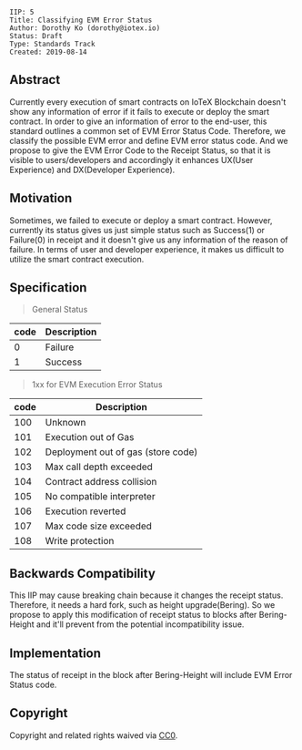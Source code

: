 ```
IIP: 5
Title: Classifying EVM Error Status
Author: Dorothy Ko (dorothy@iotex.io)
Status: Draft
Type: Standards Track
Created: 2019-08-14
```


## Abstract
Currently every execution of smart contracts on IoTeX Blockchain doesn't show any information of error if it fails to execute or deploy the smart contract. In order to give an information of error to the end-user, this standard outlines a common set of EVM Error Status Code. Therefore, we classify the possible EVM error and define EVM error status code. And we propose to give the EVM Error Code to the Receipt Status, so that it is visible to users/developers and accordingly it enhances UX(User Experience) and DX(Developer Experience). 

## Motivation
Sometimes, we failed to execute or deploy a smart contract. However, currently its status gives us just simple status such as Success(1) or Failure(0) in receipt and it doesn't give us any information of the reason of failure. In terms of user and developer experience, it makes us difficult to utilize the smart contract execution.  

## Specification

> General Status 

| code | Description  |
|------|--------------|
| 0    | Failure      |
| 1    | Success      |


> 1xx for EVM Execution Error Status 

| code | 			Description               |
|------|--------------------------------------|
| 100  | Unknown 	                          |
| 101  | Execution out of Gas                 |
| 102  | Deployment out of gas (store code)   |
| 103  | Max call depth exceeded              |
| 104  | Contract address collision           |
| 105  | No compatible interpreter            |
| 106  | Execution reverted                   |
| 107  | Max code size exceeded               |
| 108  | Write protection                     |



## Backwards Compatibility
This IIP may cause breaking chain because it changes the receipt status. Therefore, it needs a hard fork, such as height upgrade(Bering). So we propose to apply this modification of receipt status to blocks after Bering-Height and it'll prevent from the potential incompatibility issue. 


## Implementation
The status of receipt in the block after Bering-Height will include EVM Error Status code. 


## Copyright
Copyright and related rights waived via [CC0](https://creativecommons.org/publicdomain/zero/1.0/).